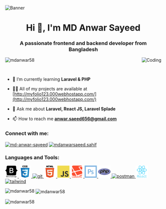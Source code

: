 <img  align="center" src="https://i.giphy.com/media/26tn33aiTi1jkl6H6/giphy.webp" width="100%" height="380vh" alt="Banner"/>

<h1 align="center">Hi 👋, I'm MD Anwar Sayeed</h1>
<h3 align="center">A passionate frontend and backend developer from Bangladesh</h3>
<img  align="right" src="https://i.giphy.com/media/qgQUggAC3Pfv687qPC/giphy.webp" alt="Coding"/>

<p align="left"> <img src="https://komarev.com/ghpvc/?username=mdanwar58&label=Profile%20views&color=0e75b6&style=flat" alt="mdanwar58" /> </p>

<p align="left"> <a href="https://twitter.com/" target="blank"><img src="https://img.shields.io/twitter/follow/?logo=twitter&style=for-the-badge" alt="" /></a> </p>

- 🌱 I’m currently learning **Laravel & PHP**

- 👨‍💻 All of my projects are available at [http://myfolio123.000webhostapp.com/](http://myfolio123.000webhostapp.com/)

- 💬 Ask me about **Laravel, React JS, Laravel Splade**

- 📫 How to reach me **anwar.saeed656@gmail.com**

<h3 align="left">Connect with me:</h3>
<p align="left">
<a href="https://linkedin.com/in/md-anwar-sayeed" target="blank"><img align="center" src="https://raw.githubusercontent.com/rahuldkjain/github-profile-readme-generator/master/src/images/icons/Social/linked-in-alt.svg" alt="md-anwar-sayeed" height="30" width="40" /></a>
<a href="https://fb.com/mdanwarsaeed.sahif" target="blank"><img align="center" src="https://raw.githubusercontent.com/rahuldkjain/github-profile-readme-generator/master/src/images/icons/Social/facebook.svg" alt="mdanwarsaeed.sahif" height="30" width="40" /></a>
</p>

<h3 align="left">Languages and Tools:</h3>
<p align="left"> <a href="https://getbootstrap.com" target="_blank" rel="noreferrer"> <img src="https://raw.githubusercontent.com/devicons/devicon/master/icons/bootstrap/bootstrap-plain-wordmark.svg" alt="bootstrap" width="40" height="40"/> </a> <a href="https://www.w3schools.com/css/" target="_blank" rel="noreferrer"> <img src="https://raw.githubusercontent.com/devicons/devicon/master/icons/css3/css3-original-wordmark.svg" alt="css3" width="40" height="40"/> </a> <a href="https://git-scm.com/" target="_blank" rel="noreferrer"> <img src="https://www.vectorlogo.zone/logos/git-scm/git-scm-icon.svg" alt="git" width="40" height="40"/> </a> <a href="https://www.w3.org/html/" target="_blank" rel="noreferrer"> <img src="https://raw.githubusercontent.com/devicons/devicon/master/icons/html5/html5-original-wordmark.svg" alt="html5" width="40" height="40"/> </a> <a href="https://developer.mozilla.org/en-US/docs/Web/JavaScript" target="_blank" rel="noreferrer"> <img src="https://raw.githubusercontent.com/devicons/devicon/master/icons/javascript/javascript-original.svg" alt="javascript" width="40" height="40"/> </a> <a href="https://laravel.com/" target="_blank" rel="noreferrer"> <img src="https://raw.githubusercontent.com/devicons/devicon/master/icons/laravel/laravel-plain-wordmark.svg" alt="laravel" width="40" height="40"/> </a> <a href="https://www.photoshop.com/en" target="_blank" rel="noreferrer"> <img src="https://raw.githubusercontent.com/devicons/devicon/master/icons/photoshop/photoshop-line.svg" alt="photoshop" width="40" height="40"/> </a> <a href="https://www.php.net" target="_blank" rel="noreferrer"> <img src="https://raw.githubusercontent.com/devicons/devicon/master/icons/php/php-original.svg" alt="php" width="40" height="40"/> </a> <a href="https://postman.com" target="_blank" rel="noreferrer"> <img src="https://www.vectorlogo.zone/logos/getpostman/getpostman-icon.svg" alt="postman" width="40" height="40"/> </a> <a href="https://reactjs.org/" target="_blank" rel="noreferrer"> <img src="https://raw.githubusercontent.com/devicons/devicon/master/icons/react/react-original-wordmark.svg" alt="react" width="40" height="40"/> </a> <a href="https://tailwindcss.com/" target="_blank" rel="noreferrer"> <img src="https://www.vectorlogo.zone/logos/tailwindcss/tailwindcss-icon.svg" alt="tailwind" width="40" height="40"/> </a> </p>

<p><img align="left" src="https://github-readme-stats.vercel.app/api/top-langs?username=mdanwar58&show_icons=true&locale=en&layout=compact" alt="mdanwar58" /></p>

<p>&nbsp;<img align="center" src="https://github-readme-stats.vercel.app/api?username=mdanwar58&show_icons=true&locale=en" alt="mdanwar58" /></p>

<p><img align="center" src="https://github-readme-streak-stats.herokuapp.com/?user=mdanwar58&" alt="mdanwar58" /></p>
